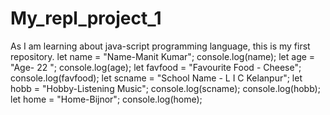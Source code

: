 # My_repl_project_1
As I am learning about java-script programming language, this is my first repository. 
let name = "Name-Manit Kumar";
console.log(name);
let age = "Age- 22 ";
console.log(age);
let favfood = "Favourite Food - Cheese";
console.log(favfood);
let scname = "School Name - L I C Kelanpur";
let hobb = "Hobby-Listening Music";
console.log(scname);
console.log(hobb);
let home = "Home-Bijnor";
console.log(home);
